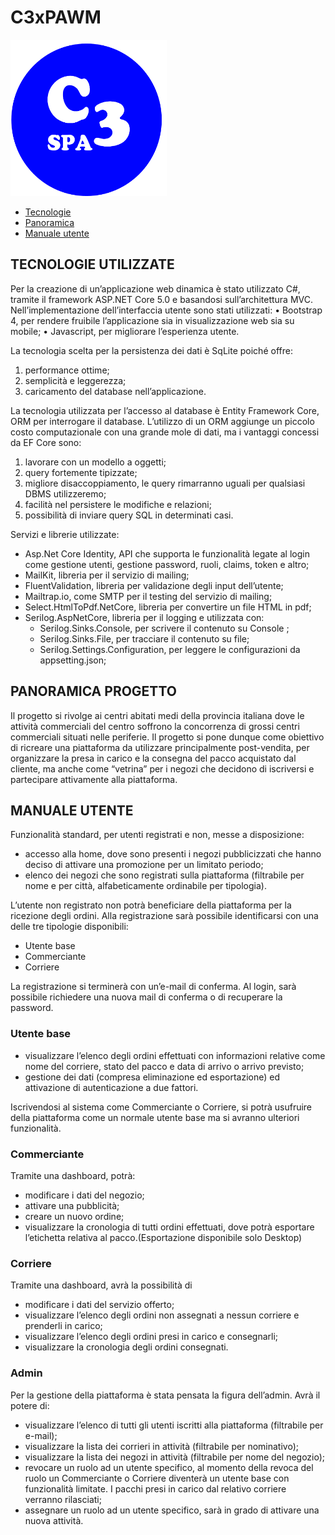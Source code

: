 # C3xPAWM

<img src="https://github.com/acata8/C3xPAWM/blob/main/wwwroot/img/logo.png" width="250" height="250">

- [Tecnologie](#tecnologie-utilizzate)
- [Panoramica](#panoramica-progetto)
- [Manuale utente](#manuale-utente)

## TECNOLOGIE UTILIZZATE 

Per la creazione di un’applicazione web dinamica è stato utilizzato C#, tramite il framework ASP.NET Core 5.0 e basandosi sull’architettura MVC. 
Nell’implementazione dell’interfaccia utente sono stati utilizzati:
•	Bootstrap 4, per rendere fruibile l’applicazione sia in visualizzazione web sia su mobile;
•	Javascript, per migliorare l’esperienza utente.

La tecnologia scelta per la persistenza dei dati è SqLite poiché offre:
  1.	performance ottime;
  2.	semplicità e leggerezza;
  3.	caricamento del database nell’applicazione.

La tecnologia utilizzata per l’accesso al database è Entity Framework Core, ORM per interrogare il database.
L’utilizzo di un ORM aggiunge un piccolo costo computazionale con una grande mole di dati, ma i vantaggi concessi da EF Core sono:
  1.	lavorare con un modello a oggetti;
  2.	query fortemente tipizzate;
  3.	migliore disaccoppiamento, le query rimarranno uguali per qualsiasi DBMS utilizzeremo;
  4.	facilità nel persistere le modifiche e relazioni;
  5.	possibilità di inviare query SQL in determinati casi.

Servizi e librerie utilizzate:
  - Asp.Net Core Identity, API che supporta le funzionalità legate al login come gestione utenti, gestione password, ruoli, claims, token e altro;
  -	MailKit, libreria per il servizio di mailing;
  -	FluentValidation, libreria per validazione degli input dell’utente;
  -	Mailtrap.io, come SMTP per il testing del servizio di mailing;
  -	Select.HtmlToPdf.NetCore, libreria per convertire un file HTML in pdf;
  - Serilog.AspNetCore, libreria per il logging e utilizzata con:
    -	Serilog.Sinks.Console, per scrivere il contenuto su Console ;
    -	Serilog.Sinks.File, per tracciare il contenuto su file;
    -	Serilog.Settings.Configuration, per leggere le configurazioni da appsetting.json;


## PANORAMICA PROGETTO
Il progetto si rivolge ai centri abitati medi della provincia italiana dove le attività commerciali del centro soffrono la concorrenza di grossi centri commerciali situati nelle periferie.
Il progetto si pone dunque come obiettivo di ricreare una piattaforma da utilizzare principalmente post-vendita, per organizzare la presa in carico e la consegna del pacco acquistato dal cliente, ma anche come “vetrina” per i negozi che decidono di iscriversi e partecipare attivamente alla piattaforma.


## MANUALE UTENTE

  Funzionalità standard, per utenti registrati e non, messe a disposizione:
  - accesso alla home, dove sono presenti i negozi pubblicizzati che hanno deciso di attivare una promozione per un limitato periodo;
  -	elenco dei negozi che sono registrati sulla piattaforma (filtrabile per nome e per città, alfabeticamente ordinabile per tipologia).

  L’utente non registrato non potrà beneficiare della piattaforma per la ricezione degli ordini.
  Alla registrazione sarà possibile identificarsi con una delle tre tipologie disponibili:
  -	Utente base
  -	Commerciante
  -	Corriere


  La registrazione si terminerà con un’e-mail di conferma.
  Al login, sarà possibile richiedere una nuova mail di conferma o di recuperare la password.

### Utente base
  -	visualizzare l’elenco degli ordini effettuati con informazioni relative come nome del corriere, stato del pacco e data di arrivo o arrivo previsto;
  -	gestione dei dati (compresa eliminazione ed esportazione) ed attivazione di autenticazione a due fattori.
  
  
Iscrivendosi al sistema come Commerciante o Corriere, si potrà usufruire della piattaforma come un normale utente base ma si avranno ulteriori funzionalità.

###  Commerciante
Tramite una dashboard, potrà:
  -	modificare i dati del negozio;
  -	attivare una pubblicità;
  -	creare un nuovo ordine;
  -	visualizzare la cronologia di tutti ordini effettuati, dove potrà esportare l’etichetta relativa al pacco.(Esportazione disponibile solo Desktop)

### Corriere
Tramite una dashboard, avrà la possibilità di 
  -	modificare i dati del servizio offerto;
  -	visualizzare l’elenco degli ordini non assegnati a nessun corriere e prenderli in carico;
  -	visualizzare l’elenco degli ordini presi in carico e consegnarli;
  -	visualizzare la cronologia degli ordini consegnati. 


### Admin
Per la gestione della piattaforma è stata pensata la figura dell’admin.
Avrà il potere di:
  -	visualizzare l’elenco di tutti gli utenti iscritti alla piattaforma (filtrabile per e-mail);
  -	visualizzare la lista dei corrieri in attività (filtrabile per nominativo); 
  -	visualizzare la lista dei negozi in attività (filtrabile per nome del negozio);
  -	revocare un ruolo ad un utente specifico, al momento della revoca del ruolo un Commerciante o Corriere diventerà un utente base con funzionalità limitate. I pacchi presi in carico dal relativo corriere verranno rilasciati;
  -	assegnare un ruolo ad un utente specifico, sarà in grado di attivare una nuova attività.

